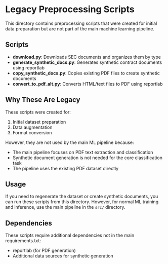 # Legacy Preprocessing Scripts

This directory contains preprocessing scripts that were created for initial data preparation but are not part of the main machine learning pipeline.

## Scripts

- **download.py**: Downloads SEC documents and organizes them by type
- **generate_synthetic_docs.py**: Generates synthetic contract documents using reportlab
- **copy_synthetic_docs.py**: Copies existing PDF files to create synthetic documents
- **convert_to_pdf_alt.py**: Converts HTML/text files to PDF using reportlab

## Why These Are Legacy

These scripts were created for:
1. Initial dataset preparation
2. Data augmentation
3. Format conversion

However, they are not used by the main ML pipeline because:
- The main pipeline focuses on PDF text extraction and classification
- Synthetic document generation is not needed for the core classification task
- The pipeline uses the existing PDF dataset directly

## Usage

If you need to regenerate the dataset or create synthetic documents, you can run these scripts from this directory. However, for normal ML training and inference, use the main pipeline in the `src/` directory.

## Dependencies

These scripts require additional dependencies not in the main requirements.txt:
- reportlab (for PDF generation)
- Additional data sources for synthetic generation
